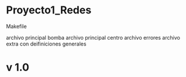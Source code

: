 Proyecto1_Redes
===============

Makefile

archivo principal bomba
archivo principal centro
archivo errores
archivo extra con deifiniciones generales

v 1.0
========================
